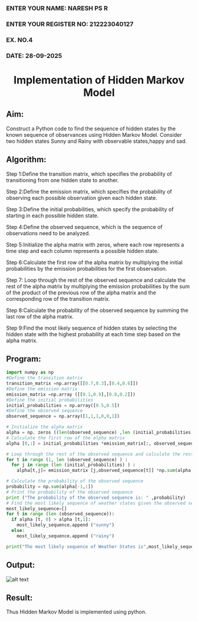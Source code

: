 <H3>ENTER YOUR NAME: NARESH PS R</H3>
<H3>ENTER YOUR REGISTER NO: 212223040127</H3>
<H3>EX. NO.4</H3>
<H3>DATE: 28-09-2025</H3>
<H1 ALIGN =CENTER> Implementation of Hidden Markov Model</H1>

## Aim: 
Construct a Python code to find the sequence of hidden states by the known sequence of observances using Hidden Markov Model. Consider two hidden states Sunny and Rainy with observable states,happy and sad.

## Algorithm:

Step 1:Define the transition matrix, which specifies the probability of transitioning from  one hidden state to another.<br>

Step 2:Define the emission matrix, which specifies the probability of observing each possible observation given each hidden state.<br>

Step 3:Define the initial probabilities, which specify the probability of starting in each possible hidden state.<br>

Step 4:Define the observed sequence, which is the sequence of observations need to  be analyzed.<br>

Step 5:Initialize the alpha matrix with zeros, where each row represents a time step and each column represents a possible hidden state.<br>

Step 6:Calculate the first row of the alpha matrix by multiplying the initial  probabilities by the emission probabilities for the first observation.<br>

Step 7: Loop through the rest of the observed sequence and calculate the rest of the alpha matrix by multiplying the emission probabilities by the sum of the product of the previous row of the alpha matrix and the corresponding row of the transition matrix.<br>

Step 8:Calculate the probability of the observed sequence by summing the last row of the alpha matrix.<br>

Step 9:Find the most likely sequence of hidden states by selecting the hidden state with the highest probability at each time step based on the alpha matrix.<br>

## Program:
```python
import numpy as np
#Define the transition matrix
transition_matrix =np.array([[0.7,0.3],[0.4,0.6]])
#Define the emission matrix
emission_matrix =np.array ([[0.1,0.9],[0.8,0.2]])
#Define the initial probabilities
initial_probabilities = np.array([0.5,0.5])
#Define the observed sequence
observed_sequence = np.array([1,1,1,0,0,1])

# Initialize the alpha matrix
alpha = np. zeros ((len(observed_sequence) ,len (initial_probabilities) ) )
# Calculate the first row of the alpha matrix
alpha [0,:] = initial_probabilities *emission_matrix[:, observed_sequence [0]]

# Loop through the rest of the observed sequence and calculate the rest of the alpha matrix
for t in range (1, len (observed_sequence) ) :
  for j in range (len (initial_probabilities) ) :
    alpha[t,j]= emission_matrix [j,observed_sequence[t]] *np.sum(alpha[t-1:]*transition_matrix[:, j])

# Calculate the probability of the observed sequence
probability = np.sum(alpha[-1,:])
# Print the probability of the observed sequence
print ("The probability of the observed sequence is: " ,probability)
# Find the most likely sequence of weather states given the observed sequence
most_likely_sequence=[]
for t in range (len (observed_sequence)):
  if alpha [t, 0] > alpha [t,1]:
    most_likely_sequence.append ("sunny")
  else:
    most_likely_sequence.append ("rainy")

print("The most likely sequence of Weather States is",most_likely_sequence)
```

## Output:
![alt text](image.png)

## Result:
Thus Hidden Markov Model is implemented using python.

